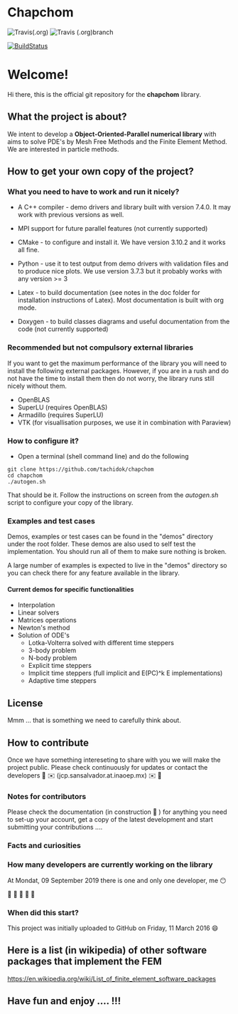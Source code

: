 # Chapchom

![Travis(.org)](https://img.shields.io/travis/tachidok/chapchom?label=master)
![Travis (.org)branch](https://img.shields.io/travis/tachidok/chapchom/julio?label=julio)

[![BuildStatus](https://travis-ci.org/tachidok/chapchom.svg?branch=julio)](https://travis-ci.org/tachidok/chapchom)

# Welcome!
Hi there, this is the official git repository for the **chapchom**
library.

## What the project is about?
We intent to develop a **Object-Oriented-Parallel numerical library**
with aims to solve PDE's by Mesh Free Methods and the Finite Element
Method. We are interested in particle methods.

## How to get your own copy of the project?

### What you need to have to work and run it nicely?
* A C++ compiler - demo drivers and library built with version
  7.4.0. It may work with previous versions as well.
  
* MPI support for future parallel features (not currently supported)

* CMake - to configure and install it. We have version 3.10.2 and it
  works all fine.

* Python - use it to test output from demo drivers with validation
  files and to produce nice plots. We use version 3.7.3 but it
  probably works with any version >= 3

* Latex - to build documentation (see notes in the doc folder for
  installation instructions of Latex). Most documentation is built
  with org mode.

* Doxygen - to build classes diagrams and useful documentation from
  the code (not currently supported)

### Recommended but not compulsory external libraries
If you want to get the maximum performance of the library you will
need to install the following external packages. However, if you are
in a rush and do not have the time to install them then do not worry,
the library runs still nicely without them.

* OpenBLAS
* SuperLU (requires OpenBLAS)
* Armadillo (requires SuperLU)
* VTK (for visuallisation purposes, we use it in combination with
  Paraview)

### How to configure it?
* Open a terminal (shell command line) and do the following

```shell
git clone https://github.com/tachidok/chapchom
cd chapchom
./autogen.sh
```

That should be it. Follow the instructions on screen from the
_autogen.sh_ script to configure your copy of the library.

### Examples and test cases

Demos, examples or test cases can be found in the "demos" directory
under the root folder. These demos are also used to self test the
implementation. You should run all of them to make sure nothing is
broken.

A large number of examples is expected to live in the "demos"
directory so you can check there for any feature available in the
library.

#### Current demos for specific functionalities
* Interpolation
* Linear solvers
* Matrices operations
* Newton's method
* Solution of ODE's
  * Lotka-Volterra solved with different time steppers
  * 3-body problem
  * N-body problem
  * Explicit time steppers
  * Implicit time steppers (full implicit and E(PC)^k E
    implementations)
  * Adaptive time steppers

## License

Mmm ... that is something we need to carefully think about.

## How to contribute

Once we have something intereseting to share with you we will  make the
project public. Please check continuously for updates or contact the
developers :construction: :envelope: (jcp.sansalvador.at.inaoep.mx) :envelope: :construction:

### Notes for contributors
Please check the documentation (in construction :construction: ) for anything you need to
set-up your account, get a copy of the latest development and start
submitting your contributions ....

### Facts and curiosities

### How many developers are currently working on the library

At Mondat, 09 September 2019 there is one and only one developer, me :no_mouth:

:construction: :construction: :construction: :construction: :construction:

### When did this start?
This project was initially uploaded to GitHub on Friday, 11 March 2016
:smile:

## Here is a list (in wikipedia) of other software packages that implement the FEM

https://en.wikipedia.org/wiki/List_of_finite_element_software_packages

## Have fun and enjoy .... !!!

